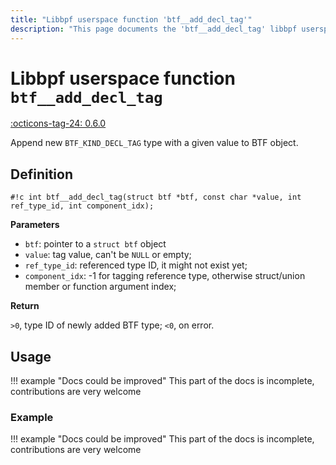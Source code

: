 ```yaml
---
title: "Libbpf userspace function 'btf__add_decl_tag'"
description: "This page documents the 'btf__add_decl_tag' libbpf userspace function, including its definition, usage, and examples."
---
```

# Libbpf userspace function `btf__add_decl_tag`

<!-- [LIBBPF_TAG] -->
[:octicons-tag-24: 0.6.0](https://github.com/libbpf/libbpf/releases/tag/v0.6.0)
<!-- [/LIBBPF_TAG] -->

Append new `BTF_KIND_DECL_TAG` type with a given value to BTF object.

## Definition

`#!c int btf__add_decl_tag(struct btf *btf, const char *value, int ref_type_id, int component_idx);`

**Parameters**

- `btf`: pointer to a `struct btf` object
- `value`: tag value, can't be `NULL` or empty;
- `ref_type_id`: referenced type ID, it might not exist yet;
- `component_idx`: -1 for tagging reference type, otherwise struct/union member or function argument index;

**Return**

`>0`, type ID of newly added BTF type; `<0`, on error.

## Usage

!!! example "Docs could be improved"
    This part of the docs is incomplete, contributions are very welcome

### Example

!!! example "Docs could be improved"
    This part of the docs is incomplete, contributions are very welcome
